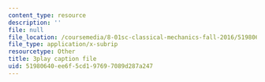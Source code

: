 ```yaml
---
content_type: resource
description: ''
file: null
file_location: /coursemedia/8-01sc-classical-mechanics-fall-2016/51980640ee6f5cd197697089d287a247_mqFIqnCPak.vtt
file_type: application/x-subrip
resourcetype: Other
title: 3play caption file
uid: 51980640-ee6f-5cd1-9769-7089d287a247
---
```

